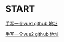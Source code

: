 # START

[手写一个vue1 github 地址](https://github.com/candy252324/MVue1.git)


[手写一个vue2 github 地址](https://github.com/candy252324/MVue2.git)